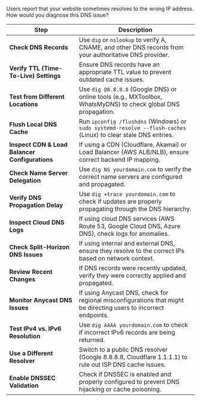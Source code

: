 
Users report that your website sometimes resolves to the wrong IP address. How would you diagnose this DNS issue?

| **Step** | **Description** |
|---------|---------------|
| **Check DNS Records** | Use `dig` or `nslookup` to verify A, CNAME, and other DNS records from your authoritative DNS provider. |
| **Verify TTL (Time-To-Live) Settings** | Ensure DNS records have an appropriate TTL value to prevent outdated cache issues. |
| **Test from Different Locations** | Use `dig @8.8.8.8` (Google DNS) or online tools (e.g., MXToolbox, WhatsMyDNS) to check global DNS propagation. |
| **Flush Local DNS Cache** | Run `ipconfig /flushdns` (Windows) or `sudo systemd-resolve --flush-caches` (Linux) to clear stale DNS entries. |
| **Inspect CDN & Load Balancer Configurations** | If using a CDN (Cloudflare, Akamai) or Load Balancer (AWS ALB/NLB), ensure correct backend IP mapping. |
| **Check Name Server Delegation** | Use `dig NS yourdomain.com` to verify the correct name servers are configured and propagated. |
| **Verify DNS Propagation Delay** | Use `dig +trace yourdomain.com` to check if updates are properly propagating through the DNS hierarchy. |
| **Inspect Cloud DNS Logs** | If using cloud DNS services (AWS Route 53, Google Cloud DNS, Azure DNS), check logs for anomalies. |
| **Check Split-Horizon DNS Issues** | If using internal and external DNS, ensure they resolve to the correct IPs based on network context. |
| **Review Recent Changes** | If DNS records were recently updated, verify they were correctly applied and propagated. |
| **Monitor Anycast DNS Issues** | If using Anycast DNS, check for regional misconfigurations that might be directing users to incorrect endpoints. |
| **Test IPv4 vs. IPv6 Resolution** | Use `dig AAAA yourdomain.com` to check if incorrect IPv6 records are being returned. |
| **Use a Different Resolver** | Switch to a public DNS resolver (Google 8.8.8.8, Cloudflare 1.1.1.1) to rule out ISP DNS cache issues. |
| **Enable DNSSEC Validation** | Check if DNSSEC is enabled and properly configured to prevent DNS hijacking or cache poisoning. |

